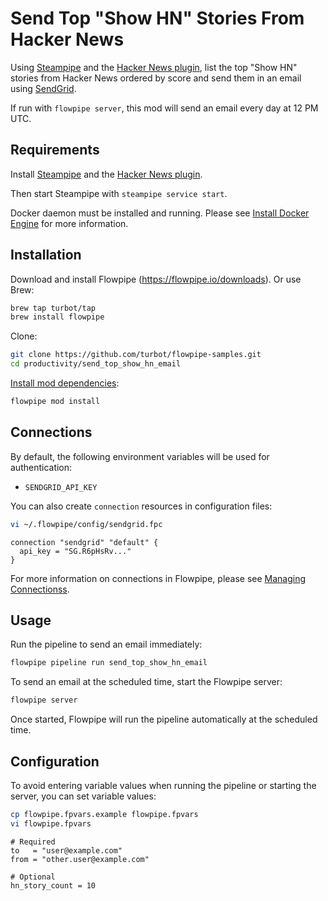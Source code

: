 # Send Top "Show HN" Stories From Hacker News

Using [Steampipe](https://steampipe.io/) and the [Hacker News plugin](https://hub.steampipe.io/plugins/turbot/hackernews), list the top "Show HN" stories from Hacker News ordered by score and send them in an email using [SendGrid](https://sendgrid.com).

If run with `flowpipe server`, this mod will send an email every day at 12 PM UTC.

## Requirements

Install [Steampipe](https://steampipe.io/downloads) and the [Hacker News plugin](https://hub.steampipe.io/plugins/turbot/hackernews#get-started).

Then start Steampipe with `steampipe service start`.

Docker daemon must be installed and running. Please see [Install Docker Engine](https://docs.docker.com/engine/install/) for more information.

## Installation

Download and install Flowpipe (https://flowpipe.io/downloads). Or use Brew:

```sh
brew tap turbot/tap
brew install flowpipe
```

Clone:

```sh
git clone https://github.com/turbot/flowpipe-samples.git
cd productivity/send_top_show_hn_email
```

[Install mod dependencies](https://flowpipe.io/docs/build/mod-dependencies#mod-dependencies):

```sh
flowpipe mod install
```

## Connections

By default, the following environment variables will be used for authentication:

- `SENDGRID_API_KEY`

You can also create `connection` resources in configuration files:

```sh
vi ~/.flowpipe/config/sendgrid.fpc
```

```hcl
connection "sendgrid" "default" {
  api_key = "SG.R6pHsRv..."
}
```

For more information on connections in Flowpipe, please see [Managing Connectionss](https://flowpipe.io/docs/run/credentials).

## Usage

Run the pipeline to send an email immediately:

```sh
flowpipe pipeline run send_top_show_hn_email
```

To send an email at the scheduled time, start the Flowpipe server:

```sh
flowpipe server
```

Once started, Flowpipe will run the pipeline automatically at the scheduled time.

## Configuration

To avoid entering variable values when running the pipeline or starting the server, you can set variable values:

```sh
cp flowpipe.fpvars.example flowpipe.fpvars
vi flowpipe.fpvars
```

```hcl
# Required
to   = "user@example.com"
from = "other.user@example.com"

# Optional
hn_story_count = 10
```
